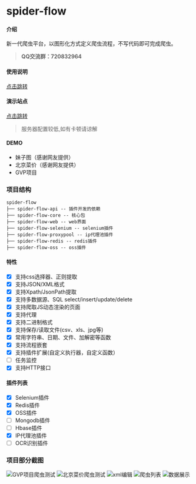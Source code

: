 # spider-flow

#### 介绍
新一代爬虫平台，以图形化方式定义爬虫流程，不写代码即可完成爬虫。
>  **QQ交流群：720832964** 

#### 使用说明
[点击跳转](https://www.spiderflow.org)


#### 演示站点
[点击跳转](http://39.105.125.219:8088/)
> 服务器配置较低,如有卡顿请谅解

#### DEMO
- 妹子图（感谢网友提供）
- 北京菜价（感谢网友提供）
- GVP项目

### 项目结构
```
spider-flow
├── spider-flow-api -- 插件开发的依赖
├── spider-flow-core -- 核心包
├── spider-flow-web -- web界面
├── spider-flow-selenium -- selenium插件
├── spider-flow-proxypool -- ip代理池插件
├── spider-flow-redis -- redis插件
├── spider-flow-oss -- oss插件
```

#### 特性
- [x] 支持css选择器、正则提取
- [x] 支持JSON/XML格式
- [x] 支持Xpath/JsonPath提取
- [x] 支持多数据源、SQL select/insert/update/delete
- [x] 支持爬取JS动态渲染的页面
- [x] 支持代理
- [x] 支持二进制格式
- [x] 支持保存/读取文件(csv、xls、jpg等)
- [x] 常用字符串、日期、文件、加解密等函数
- [x] 支持流程嵌套
- [x] 支持插件扩展(自定义执行器，自定义函数）
- [ ] 任务监控
- [x] 支持HTTP接口

#### 插件列表
- [x] Selenium插件
- [x] Redis插件
- [x] OSS插件
- [ ] Mongodb插件
- [ ] Hbase插件
- [x] IP代理池插件
- [ ] OCR识别插件

### 项目部分截图
![GVP项目爬虫测试](https://images.gitee.com/uploads/images/2019/0730/171455_bfe1a97b_1253940.gif "spider-test.gif")
![北京菜价爬虫测试](https://images.gitee.com/uploads/images/2019/0730/172647_3bce586e_1253940.gif "spider-food-price-test.gif")
![xml编辑](https://images.gitee.com/uploads/images/2019/0730/172123_c6df6982_1253940.png "xml-edit.png")
![爬虫列表](https://images.gitee.com/uploads/images/2019/0730/172152_64203e24_1253940.png "spider_list.png")
![数据展示](https://images.gitee.com/uploads/images/2019/0716/184618_21bce697_297689.png "demo-2.png")
